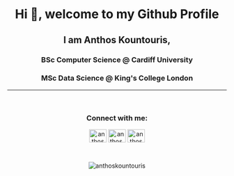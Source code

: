 <h1 align="center">Hi 👋, welcome to my Github Profile</h1>
<h2 align="center">I am Anthos Kountouris, </h2>
<h3 align="center">BSc Computer Science @ Cardiff University</h3>
<h3 align="center">MSc Data Science @ King's College London</h3>

<hr>
<br>
<h3 align="center">Connect with me:</h3>
<p align="center">	
<a href="https://www.facebook.com/profile.php?id=100001963496349" target="blank"><img align="center" src="https://raw.githubusercontent.com/rahuldkjain/github-profile-readme-generator/master/src/images/icons/Social/facebook.svg" alt="anthoskountouris" height="30" width="40" /></a>
<a href="https://www.instagram.com/anthos.k/" target="blank"><img align="center" src="https://raw.githubusercontent.com/rahuldkjain/github-profile-readme-generator/master/src/images/icons/Social/instagram.svg" alt="anthos.k" height="30" width="40" /></a>
<a href="https://www.linkedin.com/in/anthos-kountouris-a891681ba/" target="blank"><img align="center" src="https://raw.githubusercontent.com/rahuldkjain/github-profile-readme-generator/master/src/images/icons/Social/linked-in-alt.svg" alt="anthoskountouris" height="30" width="40" /></a>
</p>
<br>
<p align="center"><img align="center" src="https://github-readme-stats.vercel.app/api/top-langs?username=anthoskountouris&show_icons=true&locale=en&layout=compact&theme=radical" alt="anthoskountouris" /></p>

